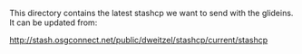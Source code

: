 
This directory contains the latest stashcp we want to
send with the glideins. It can be updated from:

http://stash.osgconnect.net/public/dweitzel/stashcp/current/stashcp


